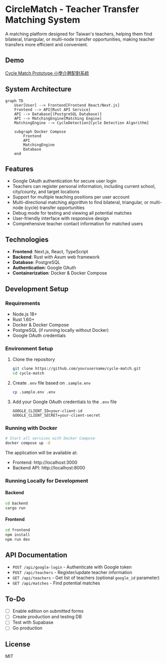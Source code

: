 # CircleMatch - Teacher Transfer Matching System

A matching platform designed for Taiwan's teachers, helping them find bilateral, triangular, or multi-node transfer opportunities, making teacher transfers more efficient and convenient.

## Demo
[Cycle Match Prototype 小學介聘配對系統](https://www.loom.com/share/320e245d4ae4429699ec673a09967d7a)

## System Architecture

```mermaid
graph TD
    User[User] --> Frontend[Frontend React/Next.js]
    Frontend --> API[Rust API Service]
    API --> Database[(PostgreSQL Database)]
    API --> MatchingEngine[Matching Engine]
    MatchingEngine --> CycleDetection[Cycle Detection Algorithm]
    
    subgraph Docker Compose
        Frontend
        API
        MatchingEngine
        Database
    end
```

## Features

- Google OAuth authentication for secure user login
- Teachers can register personal information, including current school, city/county, and target locations
- Support for multiple teaching positions per user account
- Multi-directional matching algorithm to find bilateral, triangular, or multi-node (cycle) transfer opportunities
- Debug mode for testing and viewing all potential matches
- User-friendly interface with responsive design
- Comprehensive teacher contact information for matched users

## Technologies

- **Frontend**: Next.js, React, TypeScript
- **Backend**: Rust with Axum web framework
- **Database**: PostgreSQL
- **Authentication**: Google OAuth
- **Containerization**: Docker & Docker Compose

## Development Setup

### Requirements

- Node.js 18+
- Rust 1.60+
- Docker & Docker Compose
- PostgreSQL (if running locally without Docker)
- Google OAuth credentials

### Environment Setup

1. Clone the repository
   ```bash
   git clone https://github.com/yourusername/cycle-match.git
   cd cycle-match
   ```

2. Create `.env` file based on `.sample.env`
   ```bash
   cp .sample.env .env
   ```

3. Add your Google OAuth credentials to the `.env` file
   ```
   GOOGLE_CLIENT_ID=your-client-id
   GOOGLE_CLIENT_SECRET=your-client-secret
   ```

### Running with Docker

```bash
# Start all services with Docker Compose
docker compose up -d
```

The application will be available at:
- Frontend: http://localhost:3000
- Backend API: http://localhost:8000

### Running Locally for Development

#### Backend
```bash
cd backend
cargo run
```

#### Frontend
```bash
cd frontend
npm install
npm run dev
```

## API Documentation

- `POST /api/google-login` - Authenticate with Google token
- `POST /api/teachers` - Register/update teacher information
- `GET /api/teachers` - Get list of teachers (optional `google_id` parameter)
- `GET /api/matches` - Find potential matches

## To-Do
- [ ] Enable edition on submitted forms
- [ ] Create production and testing DB
- [ ] Test with Supabase
- [ ] Go production

## License

MIT